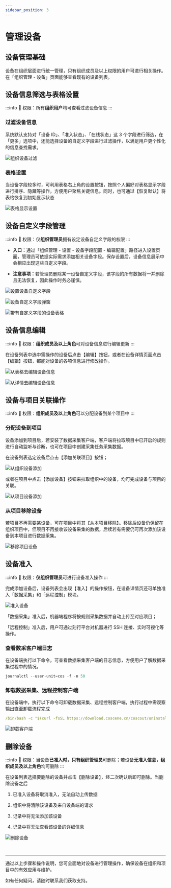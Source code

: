 ```yaml
---
sidebar_position: 3
---
```


# 管理设备

## 设备管理基础

设备在组织层面进行统一管理，只有组织成员及以上权限的用户可进行相关操作。在「组织管理 - 设备」页面能够查看现有的设备列表。

## 设备信息筛选与表格设置

:::info
🤖 权限：所有**组织用户**均可查看过滤设备信息
:::

### 过滤设备信息

系统默认支持对「设备 ID」、「准入状态」、「在线状态」这 3 个字段进行筛选，在「更多」选项中，还能选择设备的自定义字段进行过滤操作，以满足用户更个性化的信息查找需求。

![组织设备过滤](./img/4-3-device-filter.png)

### 表格设置

当设备字段较多时，可利用表格右上角的设置按钮，按照个人偏好对表格显示字段进行排序、隐藏等操作，方便用户聚焦关键信息。同时，也可通过【恢复默认】将表格恢复到初始显示状态

![表格显示设置](./img/4-3-device-table-setting.png)

## 设备自定义字段管理

:::info
🤖 权限：仅**组织管理员**拥有设定设备自定义字段的权限
:::

- **入口：**&#x901A;过「组织管理 - 设置 - 设备字段配置 - 编辑配置」路径进入设置页面，管理员可依据实际需求添加相关设备字段。保存设置后，设备信息展示中会相应出现这些自定义字段。

- **注意事项：**&#x82E5;管理员删除某一设备自定义字段，该字段的所有数据将一并删除且无法恢复，因此操作时务必谨慎。

![设置设备自定义字段](./img/4-3-setting-device-fields.png)

![设备自定义字段弹窗](./img/4-3-fields-popup.png)

![带有自定义字段的设备表格](./img/4-3-device-table-fields.png)

## 设备信息编辑

:::info
🤖 权限：**组织成员及以上角色**可对设备信息进行编辑更新
:::

在设备列表中选中需操作的设备后点击【编辑】按钮，或者在设备详情页面点击【编辑】按钮，都能对设备的各项信息进行修改操作。

![从表格去编辑设备信息](./img/4-3-device-table-edit.png)

![从详情去编辑设备信息](./img/4-3-device-details-edit.png)

## 设备与项目关联操作

:::info
🤖 权限：**组织成员及以上角色**可以分配设备到某个项目中
:::

### 分配设备到项目

设备添加到项目后，若安装了数据采集客户端，客户端将拉取项目中已开启的规则进行自动监听与诊断，也可在项目中创建采集任务采集数据。

在设备列表选定设备后点击【添加关联项目】按钮；

![从组织设备添加](./img/device_add_project_01.png)

或者在项目中点击【添加设备】按钮来拉取组织中的设备，均可完成设备与项目的关联。

![从项目设备添加](./img/device_add_project_02.png)

### 从项目移除设备

若项目不再需要某设备，可在项目中将其【从本项目移除】。移除后设备仍保留在组织项目中，但项目不再接收该设备采集的数据，后续若有需要仍可再次添加该设备到本项目进行数据采集。

![移除项目设备](./img/delete_project_device.png)

## 设备准入

:::info
🤖 权限：**仅组织管理员**可进行设备准入操作
:::

完成添加设备后，设备列表会出现【准入】的操作按钮，在设备详情页还可单独准入「数据采集」和「远程控制」模块。

![准入设备](./img/access_device_2.png)

「数据采集」准入后，机器端程序将按规则采集数据并自动上传至对应项目；

「远程控制」准入后，用户可通过刻行平台对机器进行 SSH 连接、实时可视化等操作。

### 查看数采客户端日志

在设备端执行以下命令，可查看数据采集客户端的日志信息，方便用户了解数据采集过程中的情况。

```go
journalctl --user-unit=cos -f -n 50
```

### 卸载数据采集、远程控制客户端

在设备端中，执行以下命令可卸载数据采集、远程控制客户端，执行过程中需观察输出直至卸载流程完成

```yaml
/bin/bash -c "$(curl -fsSL https://download.coscene.cn/coscout/uninstall.sh)"
```

![卸载客户端](./img/unload-1.png)

## 删除设备

:::info
🤖 权限：当设备**已准入时，只有组织管理员**可删除；若设备**无准入信息，组织成员及以上角色**均可删除
:::

在设备列表选择要删除的设备并点击【删除设备】，经二次确认后即可删除。当删除设备之后

1. 已准入设备将取消准入，无法自动上传数据

2. 组织中将清除该设备及来自设备端的请求

3. 记录中将无法添加该设备

4. 记录中将无法查看该设备的详细信息

![删除设备](./img/device-delete.png)

<br />

---

通过以上步骤和操作说明，您可全面地对设备进行管理操作，确保设备在组织和项目中的有效应用与维护。

如有任何疑问，请随时联系我们获取支持。
